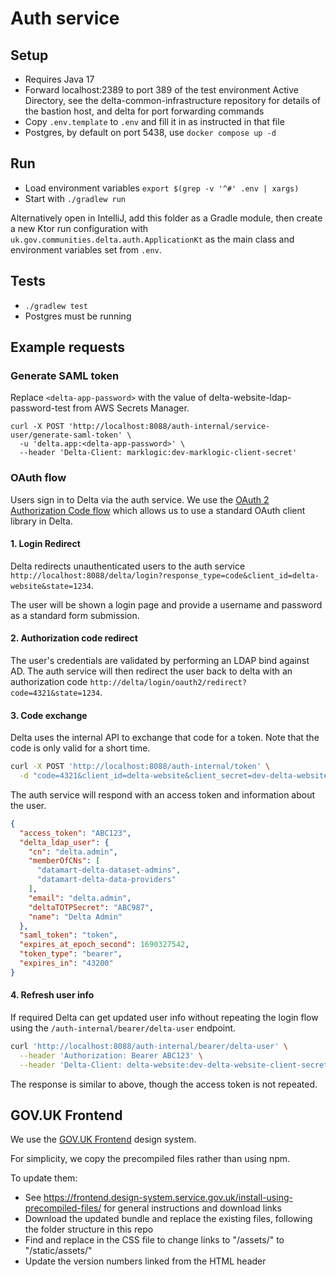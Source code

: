 # Auth service

## Setup

* Requires Java 17
* Forward localhost:2389 to port 389 of the test environment Active Directory,
  see the delta-common-infrastructure repository for details of the bastion host,
  and delta for port forwarding commands
* Copy `.env.template` to `.env` and fill it in as instructed in that file
* Postgres, by default on port 5438, use `docker compose up -d`

## Run

* Load environment variables `export $(grep -v '^#' .env | xargs)`
* Start with `./gradlew run`

Alternatively open in IntelliJ, add this folder as a Gradle module, then create a new Ktor run configuration
with `uk.gov.communities.delta.auth.ApplicationKt` as the main class and environment variables set from `.env`.

## Tests

* `./gradlew test`
* Postgres must be running

## Example requests

### Generate SAML token

Replace `<delta-app-password>` with the value of delta-website-ldap-password-test from AWS Secrets Manager.

```shell
curl -X POST 'http://localhost:8088/auth-internal/service-user/generate-saml-token' \
  -u 'delta.app:<delta-app-password>' \
  --header 'Delta-Client: marklogic:dev-marklogic-client-secret'
```

### OAuth flow

Users sign in to Delta via the auth service.
We use the [OAuth 2 Authorization Code flow](https://datatracker.ietf.org/doc/html/rfc6749#section-4.1)
which allows us to use a standard OAuth client library in Delta.

#### 1. Login Redirect

Delta redirects unauthenticated users to the auth service `http://localhost:8088/delta/login?response_type=code&client_id=delta-website&state=1234`.

The user will be shown a login page and provide a username and password as a standard form submission.

#### 2. Authorization code redirect

The user's credentials are validated by performing an LDAP bind against AD.
The auth service will then redirect the user back to delta with an authorization code
`http://delta/login/oauth2/redirect?code=4321&state=1234`.

#### 3. Code exchange

Delta uses the internal API to exchange that code for a token.
Note that the code is only valid for a short time.

```sh
curl -X POST 'http://localhost:8088/auth-internal/token' \
  -d "code=4321&client_id=delta-website&client_secret=dev-delta-website-client-secret"
```

The auth service will respond with an access token and information about the user.

```json
{
  "access_token": "ABC123",
  "delta_ldap_user": {
    "cn": "delta.admin",
    "memberOfCNs": [
      "datamart-delta-dataset-admins",
      "datamart-delta-data-providers"
    ],
    "email": "delta.admin",
    "deltaTOTPSecret": "ABC987",
    "name": "Delta Admin"
  },
  "saml_token": "token",
  "expires_at_epoch_second": 1690327542,
  "token_type": "bearer",
  "expires_in": "43200"
}
```

#### 4. Refresh user info

If required Delta can get updated user info without repeating the login flow using
the `/auth-internal/bearer/delta-user` endpoint.

```sh
curl 'http://localhost:8088/auth-internal/bearer/delta-user' \
  --header 'Authorization: Bearer ABC123' \
  --header 'Delta-Client: delta-website:dev-delta-website-client-secret'
```

The response is similar to above, though the access token is not repeated.

## GOV.UK Frontend

We use the [GOV.UK Frontend](https://frontend.design-system.service.gov.uk/) design system.

For simplicity, we copy the precompiled files rather than using npm.

To update them:

* See <https://frontend.design-system.service.gov.uk/install-using-precompiled-files/> for general instructions and
  download links
* Download the updated bundle and replace the existing files, following the folder structure in this repo
* Find and replace in the CSS file to change links to "/assets/" to "/static/assets/"
* Update the version numbers linked from the HTML header
